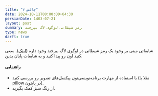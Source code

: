 ```yaml
---
title: "چالش ۷"
date: 2024-10-11T00:00:00+04:30
persianDate: 1403-07-21
layout: post
summary: رمز شیطانی لوگوی لاگ بیرجند
type: news
darft: true
---
```


شایعاتی مبنی بر وجود یک رمز شیطانی در لوگوی لاگ بیرجند وجود داره ([لینک](/challenge/7/logo.png)). سعی کنید اون رو پیدا کنید و به شایعات پایان بدین.

#### راهنمایی
- با استفاده از مهارت برنامه‌نویسی‌تون پیکسل‌های تصویر رو بررسی کنید (مثلا با [pillow](https://pypi.org/project/pillow/) در پایتون).
- از رنگ سبز کمک بگیرید.
